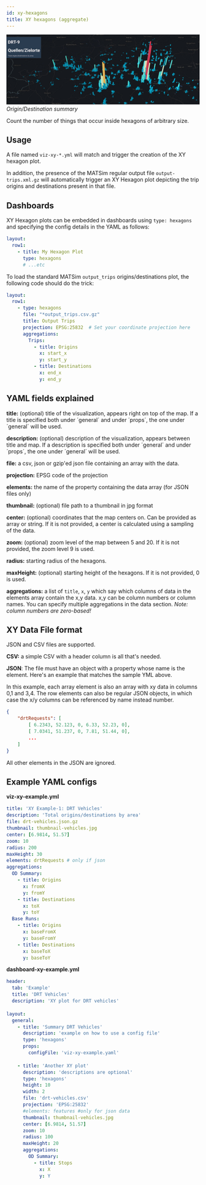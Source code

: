 ```yaml
---
id: xy-hexagons
title: XY hexagons (aggregate)
---
```


![xy hexagon banner](assets/xy-hexagons.jpg)
_Origin/Destination summary_

Count the number of things that occur inside hexagons of arbitrary size.

## Usage


A file named `viz-xy-*.yml` will match and trigger the creation of the XY hexagon plot.

In addition, the presence of the MATSim regular output file `output-trips.xml.gz` will automatically trigger an XY Hexagon plot depicting the trip origins and destinations present in that file.

## Dashboards

XY Hexagon plots can be embedded in dashboards using `type: hexagons` and specifying the config details in the YAML as follows:

```yaml
layout:
  row1:
    - title: My Hexagon Plot
      type: hexagons
      # ...etc
```

To load the standard MATSim `output_trips` origins/destinations plot, the following code should do the trick:

```yaml
layout:
  row1:
    - type: hexagons
      file: "*output_trips.csv.gz"
      title: Output Trips
      projection: EPSG:25832  # Set your coordinate projection here
      aggregations:
        Trips:
          - title: Origins
            x: start_x
            y: start_y
          - title: Destinations
            x: end_x
            y: end_y

```

## YAML fields explained

**title:** (optional) title of the visualization, appears right on top of the map. If a title is specified both under ´general´ and under ´props´, the one under ´general´ will be used.

**description:** (optional) description of the visualization, appears between title and map. If a description is specified both under ´general´ and under ´props´, the one under ´general´ will be used.

**file:** a csv, json or gzip'ed json file containing an array with the data.

**projection:** EPSG code of the projection

**elements:** the name of the property containing the data array (for JSON files only)

**thumbnail:** (optional) file path to a thumbnail in jpg format

**center:** (optional) coordinates that the map centers on. Can be provided as array or string. If it is not provided, a center is calculated using a sampling of the data.

**zoom:** (optional) zoom level of the map between 5 and 20. If it is not provided, the zoom level 9 is used.

**radius:** starting radius of the hexagons.

**maxHeight:** (optional) starting height of the hexagons. If it is not provided, 0 is used.

**aggregations:** a list of `title`, `x`, `y` which say which columns of data in the elements array contain the x,y data. x,y can be column numbers or column names. You can specify multiple aggregations in the data section. _Note: column numbers are zero-based!_

## XY Data File format

JSON and CSV files are supported.

**CSV:** a simple CSV with a header column is all that's needed.

**JSON**: The file must have an object with a property whose name is the element. Here's an example that matches the sample YML above.

In this example, each array element is also an array with xy data in columns 0,1 and 3,4. The row elements can also be regular JSON objects, in which case the x/y columns can be referenced by name instead number.

```json
{
    "drtRequests": [
        [ 6.2343, 52.123, 0, 6.33, 52.23, 0],
        [ 7.0341, 51.237, 0, 7.81, 51.44, 0],
        ...
    ]
}
```

All other elements in the JSON are ignored.

## Example YAML configs

**viz-xy-example.yml**

```yaml
title: 'XY Example-1: DRT Vehicles'
description: 'Total origins/destinations by area'
file: drt-vehicles.json.gz
thumbnail: thumbnail-vehicles.jpg
center: [6.9814, 51.57]
zoom: 10
radius: 200
maxHeight: 30
elements: drtRequests # only if json
aggregations:
  OD Summary:
    - title: Origins
      x: fromX
      y: fromY
    - title: Destinations
      x: toX
      y: toY
  Base Runs:
    - title: Origins
      x: baseFromX
      y: baseFromY
    - title: Destinations
      x: baseToX
      y: baseToY
```

**dashboard-xy-example.yml**

```yaml
header:
  tab: 'Example'
  title: 'DRT Vehicles'
  description: 'XY plot for DRT vehicles'

layout:
  general:
    - title: 'Summary DRT Vehicles'
      description: 'example on how to use a config file'
      type: 'hexagons'
      props:
        configFile: 'viz-xy-example.yaml'

    - title: 'Another XY plot'
      description: 'descriptions are optional'
      type: 'hexagons'
      height: 10
      width: 2
      file: 'drt-vehicles.csv'
      projection: 'EPSG:25832'
      #elements: features #only for json data
      thumbnail: thumbnail-vehicles.jpg
      center: [6.9814, 51.57]
      zoom: 10
      radius: 100
      maxHeight: 20
      aggregations:
        OD Summary:
          - title: Stops
            x: X
            y: Y
```
